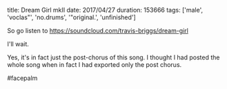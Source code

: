 title: Dream Girl mkII
date: 2017/04/27
duration: 153666
tags: ['male', 'voclas"', 'no.drums', '"original.', 'unfinished']

So go listen to https://soundcloud.com/travis-briggs/dream-girl

I'll wait.

Yes, it's in fact just the post-chorus of this song. I thought I had posted the whole song when in fact I had exported only the post chorus.

#facepalm
